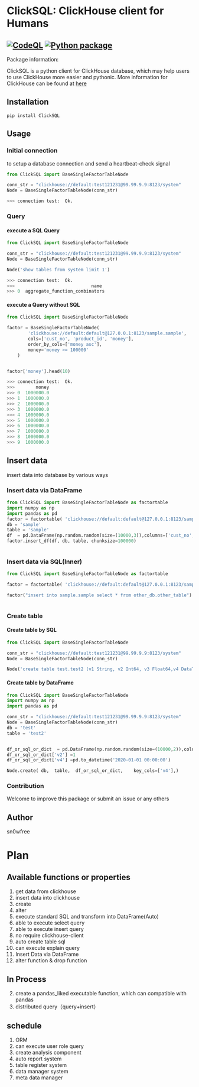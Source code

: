 # ClickSQL: ClickHouse client for Humans 
 
[![CodeQL](https://github.com/sn0wfree/ClickSQL/actions/workflows/codeql-analysis.yml/badge.svg?branch=master)](https://github.com/sn0wfree/ClickSQL/actions/workflows/codeql-analysis.yml)
 [![Python package](https://github.com/sn0wfree/ClickSQL/actions/workflows/python-package.yml/badge.svg?branch=master)](https://github.com/sn0wfree/ClickSQL/actions/workflows/python-package.yml)
--------------
Package information:

 
ClickSQL is a python client for ClickHouse database, which may help users to use ClickHouse more easier and pythonic. 
More information for ClickHouse can be found at [here](http://clickhouse.tech)



## Installation

`pip install ClickSQL`

## Usage
### Initial connection
to setup a database connection and send a heartbeat-check signal

```python
from ClickSQL import BaseSingleFactorTableNode

conn_str = "clickhouse://default:test121231@99.99.9.9:8123/system"
Node = BaseSingleFactorTableNode(conn_str)

>>> connection test:  Ok.

``` 

### Query
#### execute a SQL Query
```python
from ClickSQL import BaseSingleFactorTableNode

conn_str = "clickhouse://default:test121231@99.99.9.9:8123/system"
Node = BaseSingleFactorTableNode(conn_str)

Node('show tables from system limit 1')

>>> connection test:  Ok.
>>>                             name
>>> 0  aggregate_function_combinators
```

#### execute a Query without SQL
```python
from ClickSQL import BaseSingleFactorTableNode

factor = BaseSingleFactorTableNode(
        'clickhouse://default:default@127.0.0.1:8123/sample.sample',
        cols=['cust_no', 'product_id', 'money'],
        order_by_cols=['money asc'],
        money='money >= 100000'
    )


factor['money'].head(10)

>>> connection test:  Ok.
>>>        money
>>> 0  1000000.0
>>> 1  1000000.0
>>> 2  1000000.0
>>> 3  1000000.0
>>> 4  1000000.0
>>> 5  1000000.0
>>> 6  1000000.0
>>> 7  1000000.0
>>> 8  1000000.0
>>> 9  1000000.0


```


## Insert data
insert data into database by various ways
### Insert data via DataFrame
```python
from ClickSQL import BaseSingleFactorTableNode as factortable
import numpy as np
import pandas as pd
factor = factortable( 'clickhouse://default:default@127.0.0.1:8123/sample.sample'  )
db = 'sample'
table = 'sample'
df  = pd.DataFrame(np.random.random(size=(10000,3)),columns=['cust_no', 'product_id', 'money'])
factor.insert_df(df, db, table, chunksize=100000)
    

```

### Insert data via SQL(Inner)
```python
from ClickSQL import BaseSingleFactorTableNode as factortable

factor = factortable( 'clickhouse://default:default@127.0.0.1:8123/sample.sample'  )

factor("insert into sample.sample select * from other_db.other_table")
    

```

### Create table

#### Create table by SQL
```python
from ClickSQL import BaseSingleFactorTableNode

conn_str = "clickhouse://default:test121231@99.99.9.9:8123/system"
Node = BaseSingleFactorTableNode(conn_str)

Node('create table test.test2 (v1 String, v2 Int64, v3 Float64,v4 DataTime) Engine=MergeTree() order by v4')
```

#### Create table by DataFrame
```python
from ClickSQL import BaseSingleFactorTableNode
import numpy as np
import pandas as pd

conn_str = "clickhouse://default:test121231@99.99.9.9:8123/system"
Node = BaseSingleFactorTableNode(conn_str)
db = 'test'
table = 'test2'


df_or_sql_or_dict  = pd.DataFrame(np.random.random(size=(10000,2)),columns=['v1', 'v3'])
df_or_sql_or_dict['v2'] =1
df_or_sql_or_dict['v4'] =pd.to_datetime('2020-01-01 00:00:00')

Node.create( db,  table,  df_or_sql_or_dict,    key_cols=['v4'],)
```


### Contribution
Welcome to improve this package or submit an issue or any others

## Author
sn0wfree




# Plan
## Available functions or properties
1. get data from clickhouse
2. insert data into clickhouse
3. create 
4. alter
5. execute standard SQL and transform into DataFrame(Auto)
3. able to execute select query 
4. able to execute insert query 
5. no require clickhouse-client
6. auto create table sql
7. can execute explain query
8. Insert Data via DataFrame
3. alter function & drop function

## In Process
2. create a pandas_liked executable function, which can compatible with pandas 
9. distributed query（query+insert）


## schedule
1. ORM
4. can execute user role query
5. create analysis component
6. auto report system
7. table register system
8. data manager system
8. meta data manager



